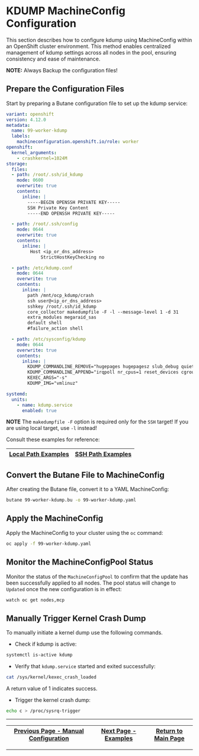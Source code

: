 # KDUMP MachineConfig Configuration

This section describes how to configure kdump using MachineConfig within an OpenShift cluster environment. This method enables centralized management of kdump settings across all nodes in the pool, ensuring consistency and ease of maintenance.

**NOTE:** Always Backup the configuration files!

## Prepare the Configuration Files

Start by preparing a Butane configuration file to set up the kdump service:

```yaml
variant: openshift
version: 4.12.0
metadata:
  name: 99-worker-kdump
  labels:
    machineconfiguration.openshift.io/role: worker
openshift:
  kernel_arguments:
    - crashkernel=1024M   
storage:
  files:
  - path: /root/.ssh/id_kdump
    mode: 0600                                                                 
    overwrite: true
    contents:
      inline: |
        -----BEGIN OPENSSH PRIVATE KEY-----
        SSH Private Key Content                                      
        -----END OPENSSH PRIVATE KEY-----

  - path: /root/.ssh/config
    mode: 0644
    overwrite: true
    contents:
      inline: |
         Host <ip_or_dns_address>
             StrictHostKeyChecking no

  - path: /etc/kdump.conf
    mode: 0644
    overwrite: true
    contents:
      inline: | 
        path /mnt/ocp_kdump/crash
        ssh user@<ip_or_dns_address>
        sshkey /root/.ssh/id_kdump
        core_collector makedumpfile -F -l --message-level 1 -d 31
        extra_modules megaraid_sas
        default shell        
        #failure_action shell

  - path: /etc/sysconfig/kdump 
    mode: 0644
    overwrite: true
    contents:
      inline: |
        KDUMP_COMMANDLINE_REMOVE="hugepages hugepagesz slub_debug quiet log_buf_len swiotlb"
        KDUMP_COMMANDLINE_APPEND="irqpoll nr_cpus=1 reset_devices cgroup_disable=memory mce=off numa=off udev.children-max=2 panic=10 rootflags=nofail acpi_no_memhotplug transparent_hugepage=never nokaslr novmcoredd hest_disable" 
        KEXEC_ARGS="-s"
        KDUMP_IMG="vmlinuz"

systemd:
  units:
    - name: kdump.service
      enabled: true
```

**NOTE** The `makedumpfile -F` option is required only for the `SSH` target! If you are using local target, use `-l` instead!

Consult these examples for reference:

| [Local Path Examples](../examples/kdump-local-path/) | [SSH Path Examples](../examples/kdump-ssh-path/) |
|------------------------------------------------------|--------------------------------------------------|

## Convert the Butane File to MachineConfig

After creating the Butane file, convert it to a YAML MachineConfig:

```bash
butane 99-worker-kdump.bu -o 99-worker-kdump.yaml
```

## Apply the MachineConfig

Apply the MachineConfig to your cluster using the `oc` command:

```bash
oc apply -f 99-worker-kdump.yaml
```

## Monitor the MachineConfigPool Status

Monitor the status of the `MachineConfigPool` to confirm that the update has been successfully applied to all nodes. The pool status will change to `Updated` once the new configuration is in effect:

```bash
watch oc get nodes,mcp
```

## Manually Trigger Kernel Crash Dump

To manually initiate a kernel dump use the following commands.

- Check if kdump is active:

```bash
systemctl is-active kdump
```

- Verify that `kdump.service` started and exited successfully:

```bash
cat /sys/kernel/kexec_crash_loaded
```

A return value of 1 indicates success.

- Trigger the kernel crash dump:

```bash
echo c > /proc/sysrq-trigger
```

---

| [Previous Page - Manual Configuration](./KDUMP_MANUAL_README.md) | [Next Page - Examples](../examples/README.md) | [Return to Main Page](../README.md) |
|------------------------------------------------------------------|-----------------------------------------------|-------------------------------------|

---
